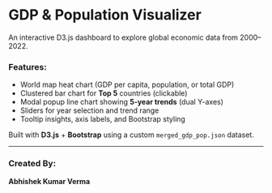 # GDP & Population Visualizer

An interactive D3.js dashboard to explore global economic data from 2000–2022.

### Features:

- World map heat chart (GDP per capita, population, or total GDP)
- Clustered bar chart for **Top 5** countries (clickable)
- Modal popup line chart showing **5-year trends** (dual Y-axes)
- Sliders for year selection and trend range
- Tooltip insights, axis labels, and Bootstrap styling

Built with **D3.js** + **Bootstrap** using a custom `merged_gdp_pop.json` dataset.

---

### Created By:

**Abhishek Kumar Verma**
